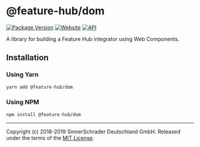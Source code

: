 # @feature-hub/dom

[![Package Version][package-badge]][package-npm]
[![Website][website-badge]][website] [![API][api-badge]][api]

A library for building a Feature Hub integrator using Web Components.

## Installation

### Using Yarn

```sh
yarn add @feature-hub/dom
```

### Using NPM

```sh
npm install @feature-hub/dom
```

---

Copyright (c) 2018-2019 SinnerSchrader Deutschland GmbH. Released under the
terms of the [MIT License][license].

[api]: https://feature-hub.io/@feature-hub/dom/
[api-badge]:
  https://img.shields.io/badge/API-%40feature--hub%2Fdom-%23ea3458.svg
[license]: https://github.com/sinnerschrader/feature-hub/blob/master/LICENSE
[package-badge]: https://img.shields.io/npm/v/@feature-hub/dom.svg
[package-npm]: https://www.npmjs.com/package/@feature-hub/dom
[website]: https://feature-hub.io/
[website-badge]:
  https://img.shields.io/badge/Website-feature--hub.io-%23500dc5.svg
